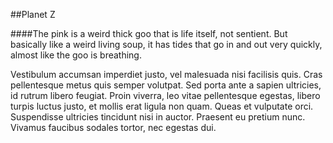 ##Planet Z

####The pink is a weird thick goo that is life itself, not sentient. But basically like a weird living soup, it has tides that go in and out very quickly, almost like the goo is breathing.

Vestibulum accumsan imperdiet justo, vel malesuada nisi facilisis quis. Cras pellentesque metus quis semper volutpat. Sed porta ante a sapien ultricies, id rutrum libero feugiat. Proin viverra, leo vitae pellentesque egestas, libero turpis luctus justo, et mollis erat ligula non quam. Queas et vulputate orci. Suspendisse ultricies tincidunt nisi in auctor. Praesent eu pretium nunc. Vivamus faucibus sodales tortor, nec egestas dui.